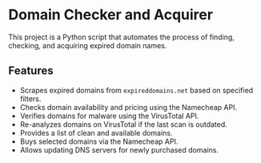 # Domain Checker and Acquirer

This project is a Python script that automates the process of finding, checking, and acquiring expired domain names.

## Features

- Scrapes expired domains from `expireddomains.net` based on specified filters.
- Checks domain availability and pricing using the Namecheap API.
- Verifies domains for malware using the VirusTotal API.
- Re-analyzes domains on VirusTotal if the last scan is outdated.
- Provides a list of clean and available domains.
- Buys selected domains via the Namecheap API.
- Allows updating DNS servers for newly purchased domains. 